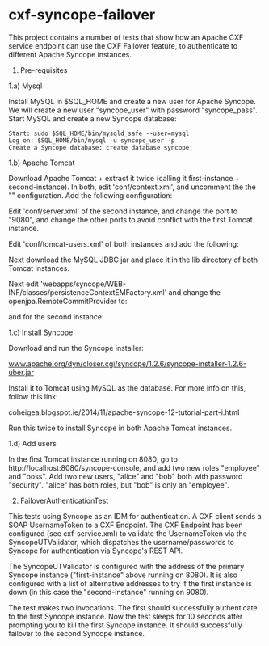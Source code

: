 cxf-syncope-failover
====================

This project contains a number of tests that show how an Apache CXF service
endpoint can use the CXF Failover feature, to authenticate to different Apache
Syncope instances.

1) Pre-requisites

1.a) Mysql

Install MySQL in $SQL_HOME and create a new user for Apache Syncope. We will create a new user "syncope_user" with password "syncope_pass". Start MySQL and create a new Syncope database:

    Start: sudo $SQL_HOME/bin/mysqld_safe --user=mysql
    Log on: $SQL_HOME/bin/mysql -u syncope_user -p
    Create a Syncope database: create database syncope; 

1.b) Apache Tomcat

Download Apache Tomcat + extract it twice (calling it first-instance + 
second-instance). In both, edit 'conf/context.xml', and uncomment the the
"<Manager pathname="" />" configuration. Add the following configuration:

<Resource name="jdbc/syncopeDataSource" auth="Container"
    type="javax.sql.DataSource"
    factory="org.apache.tomcat.jdbc.pool.DataSourceFactory"
    testWhileIdle="true" testOnBorrow="true" testOnReturn="true"
    validationQuery="SELECT 1" validationInterval="30000"
    maxActive="50" minIdle="2" maxWait="10000" initialSize="2"
    removeAbandonedTimeout="20000" removeAbandoned="true"
    logAbandoned="true" suspectTimeout="20000"
    timeBetweenEvictionRunsMillis="5000" minEvictableIdleTimeMillis="5000"
    jdbcInterceptors="org.apache.tomcat.jdbc.pool.interceptor.ConnectionState;
    org.apache.tomcat.jdbc.pool.interceptor.StatementFinalizer"
    username="syncope_user" password="syncope_pass"
    driverClassName="com.mysql.jdbc.Driver"
    url="jdbc:mysql://localhost:3306/syncope?characterEncoding=UTF-8"/>

Edit 'conf/server.xml' of the second instance, and change the port to "9080",
and change the other ports to avoid conflict with the first Tomcat instance.

Edit 'conf/tomcat-users.xml' of both instances and add the following:

<role rolename="manager-script"/>
<user username="manager" password="s3cret" roles="manager-script"/>

Next download the MySQL JDBC jar and place it in the lib directory of both
Tomcat instances.

Next edit 'webapps/syncope/WEB-INF/classes/persistenceContextEMFactory.xml' and
change the openjpa.RemoteCommitProvider to:

<entry key="openjpa.RemoteCommitProvider" value="tcp(Port=12345, Addresses=127.0.0.1:12345;127.0.0.1:12346)"/>

and for the second instance:

<entry key="openjpa.RemoteCommitProvider" value="tcp(Port=12346, Addresses=127.0.0.1:12345;127.0.0.1:12346)"/>

1.c) Install Syncope

Download and run the Syncope installer:

www.apache.org/dyn/closer.cgi/syncope/1.2.6/syncope-installer-1.2.6-uber.jar

Install it to Tomcat using MySQL as the database. For more info on this, follow this link:

coheigea.blogspot.ie/2014/11/apache-syncope-12-tutorial-part-i.html

Run this twice to install Syncope in both Apache Tomcat instances.

1.d) Add users

In the first Tomcat instance running on 8080, go to http://localhost:8080/syncope-console, and add two new roles "employee" and "boss". Add two new users, "alice" and "bob" both with password "security". "alice" has both roles, but "bob" is only an "employee".

2) FailoverAuthenticationTest

This tests using Syncope as an IDM for authentication. A CXF client sends a
SOAP UsernameToken to a CXF Endpoint. The CXF Endpoint has been configured
(see cxf-service.xml) to validate the UsernameToken via the
SyncopeUTValidator, which dispatches the username/passwords to Syncope for
authentication via Syncope's REST API. 

The SyncopeUTValidator is configured with the address of the primary Syncope
instance ("first-instance" above running on 8080). It is also configured with
a list of alternative addresses to try if the first instance is down (in this
case the "second-instance" running on 9080). 

The test makes two invocations. The first should successfully authenticate to
the first Syncope instance. Now the test sleeps for 10 seconds after prompting
you to kill the first Syncope instance. It should successfully failover to the
second Syncope instance.

